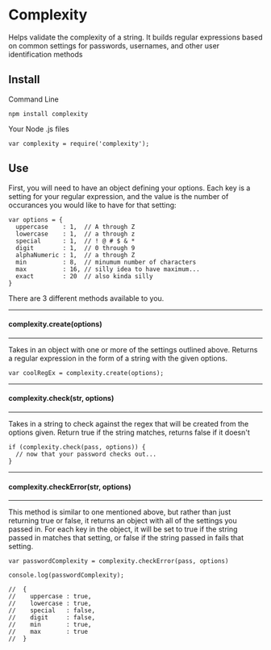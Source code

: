 # Complexity #

Helps validate the complexity of a string. It builds regular expressions based on common settings for passwords, usernames, and other user identification methods

## Install ##

Command Line

    npm install complexity

Your Node .js files

    var complexity = require('complexity');

## Use ##

First, you will need to have an object defining your options. Each key is a setting for your regular expression, and the value is the number of occurances you would like to have for that setting:

    var options = {
      uppercase    : 1,  // A through Z
      lowercase    : 1,  // a through z
      special      : 1,  // ! @ # $ & *
      digit        : 1,  // 0 through 9
      alphaNumeric : 1,  // a through Z
      min          : 8,  // minumum number of characters
      max          : 16, // silly idea to have maximum...
      exact        : 20  // also kinda silly
    }

There are 3 different methods available to you.

---
#### complexity.create(options)
---

Takes in an object with one or more of the settings outlined above. Returns a regular expression in the form of a string with the given options.

    var coolRegEx = complexity.create(options);

---
#### complexity.check(str, options)
---

Takes in a string to check against the regex that will be created from the options given. Return true if the string matches, returns false if it doesn't

    if (complexity.check(pass, options)) {
      // now that your password checks out...
    }

---
#### complexity.checkError(str, options)
---

This method is similar to one mentioned above, but rather than just returning true or false, it returns an object with all of the settings you passed in. For each key in the object, it will be set to true if the string passed in matches that setting, or false if the string passed in fails that setting.

    var passwordComplexity = complexity.checkError(pass, options)

    console.log(passwordComplexity);

    //  {
    //    uppercase : true,
    //    lowercase : true,
    //    special   : false,
    //    digit     : false,
    //    min       : true,
    //    max       : true
    //  }
